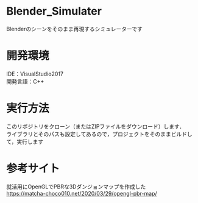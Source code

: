 # Blender_Simulater
Blenderのシーンをそのまま再現するシミュレーターです

# 開発環境
IDE：VisualStudio2017  
開発言語：C++


# 実行方法
このリポジトリをクローン（またはZIPファイルをダウンロード）します．  
ライブラリとそのパスも設定してあるので，プロジェクトをそのままビルドして，実行します


# 参考サイト
就活用にOpenGLでPBRな3Dダンジョンマップを作成した　  
<https://matcha-choco010.net/2020/03/29/opengl-pbr-map/>
